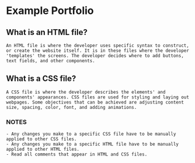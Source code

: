 # Example Portfolio

## What is an HTML file?
    An HTML file is where the developer uses specific syntax to construct, or create the website itself. It is in these files where the developer 'templates' the screens. The developer decides where to add buttons, text fields, and other components.
## What is a CSS file?
    A CSS file is where the developer describes the elements' and components' appearances. CSS files are used for styling and laying out webpages. Some objectives that can be achieved are adjusting content size, spacing, color, font, and adding animations.

### NOTES
    - Any changes you make to a specific CSS file have to be manually applied to other CSS files. 
    - Any changes you make to a specific HTML file have to be manually applied to other HTML files. 
    - Read all comments that appear in HTML and CSS files.